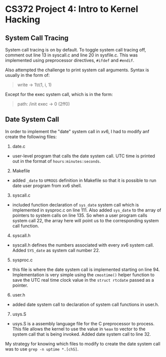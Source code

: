 # CS372 Project 4: Intro to Kernel Hacking

## System Call Tracing
System call tracing is on by default. To toggle system call tracing off, comment out line 13 in syscall.c and line 20 in sysfile.c. This was implemented using preprocessor directives, `#ifdef` and `#endif`.

Also attempted the challenge to print system call arguments. Syntax is usually in the form of:
> write -> 1\t(1, i, 1)

Except for the exec system call, which is in the form:
> path: /init exec -> 0 (2ff0)

## Date System Call
In order to implement the "date" system call in xv6, I had to modify anf create the following files:
1. date.c
  - user-level program that calls the date system call. UTC time is printed out in the format of `hours:minutes:seconds`.
2. Makefile
  - added `_date` to `UPROGS` definition in Makefile so that it is possible to run date user program from xv6 shell.
3. syscall.c
  - included function declaration of `sys_date` system call which is implemented in sysproc.c on line 111. Also added `sys_date` to the array of pointers to system calls on line 135. So when a user program calls system call 22, the array here will point us to the corresponding system call function.
4. syscall.h
  - syscall.h defines the numbers associated with every xv6 system call. Added `SYS_date` as system call number 22.
5. sysproc.c
  - this file is where the date system call is implemented starting on line 94. Implementation is very simple using the `cmostime()` helper function to save the UTC real time clock value in the `struct rtcdate` passed as a pointer.
6. user.h
  - added date system call to declaration of system call functions in user.h.
7. usys.S
  - usys.S is a assembly language file for the C preprocessor to process. This file allows the kernel to use the value in `%eax` to vector to the system call that is being invoked. Added date system call to line 32.

My strategy for knowing which files to modify to create the date system call was to use `grep -n uptime *.[chS]`.
